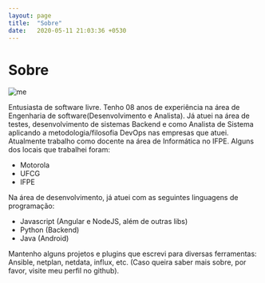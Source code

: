 ```yaml
---
layout: page
title:  "Sobre"
date:   2020-05-11 21:03:36 +0530
---
```


# Sobre

![me](https://i.ibb.co/PzGtYK0/photo414375898258714137.jpg)

Entusiasta de software livre. Tenho 08 anos de experiência na área de Engenharia de software(Desenvolvimento e Analista). Já atuei na área de testes, desenvolvimento de sistemas Backend e como Analista de Sistema aplicando a metodologia/filosofia DevOps nas empresas que atuei. Atualmente trabalho como docente na área de Informática no IFPE.
Alguns dos locais que trabalhei foram:
- Motorola
- UFCG
- IFPE

Na área de desenvolvimento, já atuei com as seguintes linguagens de programação:
- Javascript (Angular e NodeJS, além de outras libs)
- Python (Backend)
- Java (Android)

Mantenho alguns projetos e plugins que escrevi para diversas ferramentas: Ansible, netplan, netdata, influx, etc. (Caso queira saber mais sobre, por favor, visite meu perfil no github).